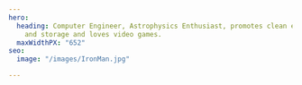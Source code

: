 ```yaml
---
hero:
  heading: Computer Engineer, Astrophysics Enthusiast, promotes clean energy production
    and storage and loves video games.
  maxWidthPX: "652"
seo:
  image: "/images/IronMan.jpg"

---
```

